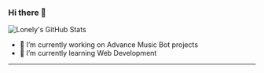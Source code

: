 
### Hi there 👋

![Lonely's GitHub Stats](https://github-readme-stats.vercel.app/api/?username=GreatLonely&show_icons=true&title_color=fff&icon_color=79ff97&text_color=9f9f9f&bg_color=151515)

<p align="left"> </p>


- 🔭 I’m currently working on Advance Music Bot projects
- 🌱 I’m currently learning Web Development

------------------------------------------
